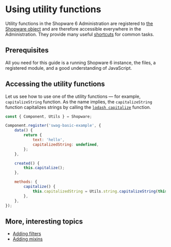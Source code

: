 # Using utility functions

Utility functions in the Shopware 6 Administration are registered to [the Shopware object](the-shopware-object.md) and are therefore accessible everywhere in the Administration. They provide many useful [shortcuts](../../../../resources/references/core-reference/administration-reference/utils.md) for common tasks.

## Prerequisites

All you need for this guide is a running Shopware 6 instance, the files, a registered module, and a good understanding of JavaScript.

## Accessing the utility functions

Let us see how to use one of the utility functions — for example, `capitalizeString` function. As the name implies, the `capitalizeString` function capitalizes strings by calling the [`lodash capitalize`](https://lodash.com/docs/4.17.15#capitalize) function.

<CodeBlock title="<extension root>/src/Resources/app/administration/app/src/component/swag-basic-example/index.js">

```javascript
const { Component, Utils } = Shopware;

Component.register('swag-basic-example', {
    data() {
        return {
            text: 'hello',
            capitalizedString: undefined,
        };
    },

    created() {
        this.capitalize();
    },

    methods: {
        capitalize() {
            this.capitalizedString = Utils.string.capitalizeString(this.string);
        },
    },
});
```

</CodeBlock>

## More, interesting topics

* [Adding filters](add-filter.md)
* [Adding mixins](add-mixins.md)
